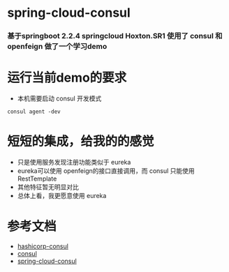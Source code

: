 # spring-cloud-consul

### 基于springboot 2.2.4 springcloud Hoxton.SR1 使用了 consul 和 openfeign 做了一个学习demo
# 运行当前demo的要求
* 本机需要启动 consul 开发模式 
```
consul agent -dev
```
# 短短的集成，给我的的感觉
* 只是使用服务发现注册功能类似于 eureka
* eureka可以使用 openfeign的接口直接调用，而 consul 只能使用 RestTemplate
* 其他特征暂无明显对比
* 总体上看，我更愿意使用 eureka

# 参考文档
* [hashicorp-consul](https://learn.hashicorp.com/consul/getting-started/install.html)
* [consul](https://www.consul.io/docs/agent/basics.html)
* [spring-cloud-consul](https://cloud.spring.io/spring-cloud-consul/reference/html)
